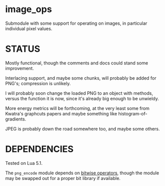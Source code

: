 image_ops
=========

Submodule with some support for operating on images, in particular individual pixel values.

**STATUS**
==========

Mostly functional, though the comments and docs could stand some improvement.

Interlacing support, and maybe some chunks, will probably be added for PNG's; compression is unlikely.

I will probably soon change the loaded PNG to an object with methods, versus the function it is now, since
it's already big enough to be unwieldy.

More energy metrics will be forthcoming, at the very least some from Kwatra's graphcuts papers and maybe something
like histogram-of-gradients.

JPEG is probably down the road somewhere too, and maybe some others.

**DEPENDENCIES**
================

Tested on Lua 5.1.

The `png_encode` module depends on [bitwise operators](https://github.com/ggcrunchy/bitwise_ops), though the module may be swapped out for a
proper bit library if available.